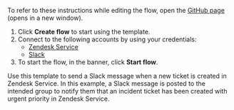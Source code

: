 To refer to these instructions while editing the flow, open the [GitHub page](https://github.com/ot4i/app-connect-templates/tree/main/resources/markdown/Send%20a%20Slack%20message%20when%20a%20new%20incident%20ticket%20with%20urgent%20priority%20is%20created%20in%20Zendesk%20Service_instructions.md) (opens in a new window).

1. Click **Create flow** to start using the template.
2. Connect to the following accounts by using your credentials:
   - [Zendesk Service](https://www.ibm.com/docs/en/app-connect/containers_cd?topic=apps-zendesk-service)
   - [Slack](https://ibm.biz/acslack) 
3. To start the flow, in the banner, click **Start flow**.


Use this template to send a Slack message when a new ticket is created in Zendesk Service. In this example, a Slack message is posted to the intended group to notify them that an incident ticket has been created with urgent priority in Zendesk Service.

